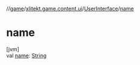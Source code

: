 //[game](../../../index.md)/[xlitekt.game.content.ui](../index.md)/[UserInterface](index.md)/[name](name.md)

# name

[jvm]\
val [name](name.md): [String](https://kotlinlang.org/api/latest/jvm/stdlib/kotlin/-string/index.html)
